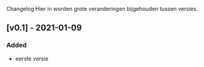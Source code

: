  Changelog
Hier in worden grote veranderingen bijgehouden tussen versies.

## [v0.1] - 2021-01-09
### Added
- eerste versie
